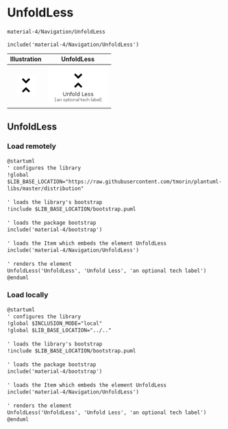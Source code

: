 # UnfoldLess


```text
material-4/Navigation/UnfoldLess
```

```text
include('material-4/Navigation/UnfoldLess')
```



| Illustration | UnfoldLess |
| :---: | :---: |
| ![illustration for Illustration](../../material-4/Navigation/UnfoldLess.png) | ![illustration for UnfoldLess](../../material-4/Navigation/UnfoldLess.Local.png) |




## UnfoldLess

### Load remotely
```plantuml
@startuml
' configures the library
!global $LIB_BASE_LOCATION="https://raw.githubusercontent.com/tmorin/plantuml-libs/master/distribution"

' loads the library's bootstrap
!include $LIB_BASE_LOCATION/bootstrap.puml

' loads the package bootstrap
include('material-4/bootstrap')

' loads the Item which embeds the element UnfoldLess
include('material-4/Navigation/UnfoldLess')

' renders the element
UnfoldLess('UnfoldLess', 'Unfold Less', 'an optional tech label')
@enduml
```

### Load locally
```plantuml
@startuml
' configures the library
!global $INCLUSION_MODE="local"
!global $LIB_BASE_LOCATION="../.."

' loads the library's bootstrap
!include $LIB_BASE_LOCATION/bootstrap.puml

' loads the package bootstrap
include('material-4/bootstrap')

' loads the Item which embeds the element UnfoldLess
include('material-4/Navigation/UnfoldLess')

' renders the element
UnfoldLess('UnfoldLess', 'Unfold Less', 'an optional tech label')
@enduml
```

